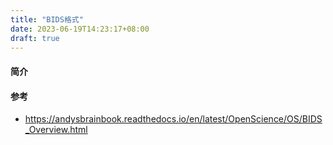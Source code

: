 ```yaml
---
title: "BIDS格式"
date: 2023-06-19T14:23:17+08:00
draft: true
---
```



#### 简介


#### 参考
- https://andysbrainbook.readthedocs.io/en/latest/OpenScience/OS/BIDS_Overview.html